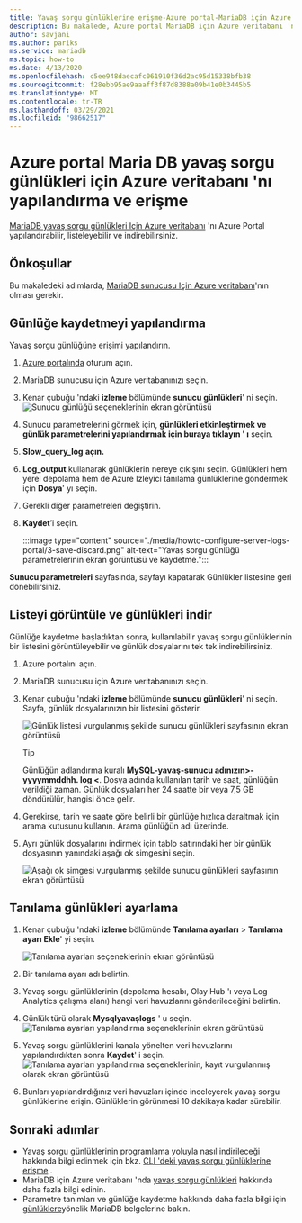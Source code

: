 ```yaml
---
title: Yavaş sorgu günlüklerine erişme-Azure portal-MariaDB için Azure veritabanı
description: Bu makalede, Azure portal MariaDB için Azure veritabanı 'nda yavaş sorgu günlüklerinin nasıl yapılandırılacağı ve erişebileceği açıklanır.
author: savjani
ms.author: pariks
ms.service: mariadb
ms.topic: how-to
ms.date: 4/13/2020
ms.openlocfilehash: c5ee948daecafc061910f36d2ac95d15338bfb38
ms.sourcegitcommit: f28ebb95ae9aaaff3f87d8388a09b41e0b3445b5
ms.translationtype: MT
ms.contentlocale: tr-TR
ms.lasthandoff: 03/29/2021
ms.locfileid: "98662517"
---
```

# <a name="configure-and-access-azure-database-for-maria-db-slow-query-logs-from-the-azure-portal"></a>Azure portal Maria DB yavaş sorgu günlükleri için Azure veritabanı 'nı yapılandırma ve erişme

[MariaDB yavaş sorgu günlükleri Için Azure veritabanı](concepts-server-logs.md) 'nı Azure Portal yapılandırabilir, listeleyebilir ve indirebilirsiniz.

## <a name="prerequisites"></a>Önkoşullar
Bu makaledeki adımlarda, [MariaDB sunucusu Için Azure veritabanı](quickstart-create-mariadb-server-database-using-azure-portal.md)'nın olması gerekir.

## <a name="configure-logging"></a>Günlüğe kaydetmeyi yapılandırma
Yavaş sorgu günlüğüne erişimi yapılandırın. 

1. [Azure portalında](https://portal.azure.com/) oturum açın.

2. MariaDB sunucusu için Azure veritabanınızı seçin.

3. Kenar çubuğu 'ndaki **izleme** bölümünde **sunucu günlükleri**' ni seçin. 
   ![Sunucu günlüğü seçeneklerinin ekran görüntüsü](./media/howto-configure-server-logs-portal/1-select-server-logs-configure.png)

4. Sunucu parametrelerini görmek için, **günlükleri etkinleştirmek ve günlük parametrelerini yapılandırmak için buraya tıklayın ' ı** seçin.

5. **Slow_query_log** **açın.**

6. **Log_output** kullanarak günlüklerin nereye çıkışını seçin. Günlükleri hem yerel depolama hem de Azure Izleyici tanılama günlüklerine göndermek için **Dosya**' yı seçin. 

7. Gerekli diğer parametreleri değiştirin. 

8. **Kaydet**’i seçin. 

   :::image type="content" source="./media/howto-configure-server-logs-portal/3-save-discard.png" alt-text="Yavaş sorgu günlüğü parametrelerinin ekran görüntüsü ve kaydetme.":::

**Sunucu parametreleri** sayfasında, sayfayı kapatarak Günlükler listesine geri dönebilirsiniz.

## <a name="view-list-and-download-logs"></a>Listeyi görüntüle ve günlükleri indir
Günlüğe kaydetme başladıktan sonra, kullanılabilir yavaş sorgu günlüklerinin bir listesini görüntüleyebilir ve günlük dosyalarını tek tek indirebilirsiniz. 

1. Azure portalını açın.

2. MariaDB sunucusu için Azure veritabanınızı seçin.

3. Kenar çubuğu 'ndaki **izleme** bölümünde **sunucu günlükleri**' ni seçin. Sayfa, günlük dosyalarınızın bir listesini gösterir.

   ![Günlük listesi vurgulanmış şekilde sunucu günlükleri sayfasının ekran görüntüsü](./media/howto-configure-server-logs-portal/4-server-logs-list.png)

   > [!TIP]
   > Günlüğün adlandırma kuralı **MySQL-yavaş-sunucu adınızın>-yyyymmddhh. log <**. Dosya adında kullanılan tarih ve saat, günlüğün verildiği zaman. Günlük dosyaları her 24 saatte bir veya 7,5 GB döndürülür, hangisi önce gelir.

4. Gerekirse, tarih ve saate göre belirli bir günlüğe hızlıca daraltmak için arama kutusunu kullanın. Arama günlüğün adı üzerinde.

5. Ayrı günlük dosyalarını indirmek için tablo satırındaki her bir günlük dosyasının yanındaki aşağı ok simgesini seçin.

   ![Aşağı ok simgesi vurgulanmış şekilde sunucu günlükleri sayfasının ekran görüntüsü](./media/howto-configure-server-logs-portal/5-download.png)

## <a name="set-up-diagnostic-logs"></a>Tanılama günlükleri ayarlama

1. Kenar çubuğu 'ndaki **izleme** bölümünde **Tanılama ayarları**  >  **Tanılama ayarı Ekle**' yi seçin.

   ![Tanılama ayarları seçeneklerinin ekran görüntüsü](./media/howto-configure-server-logs-portal/add-diagnostic-setting.png)

1. Bir tanılama ayarı adı belirtin.

1. Yavaş sorgu günlüklerinin (depolama hesabı, Olay Hub 'ı veya Log Analytics çalışma alanı) hangi veri havuzlarını gönderileceğini belirtin.

1. Günlük türü olarak **Mysqlyavaşlogs** ' u seçin.
![Tanılama ayarları yapılandırma seçeneklerinin ekran görüntüsü](./media/howto-configure-server-logs-portal/configure-diagnostic-setting.png)

1. Yavaş sorgu günlüklerini kanala yönelten veri havuzlarını yapılandırdıktan sonra **Kaydet**' i seçin.
![Tanılama ayarları yapılandırma seçeneklerinin, kayıt vurgulanmış olarak ekran görüntüsü](./media/howto-configure-server-logs-portal/save-diagnostic-setting.png)

1. Bunları yapılandırdığınız veri havuzları içinde inceleyerek yavaş sorgu günlüklerine erişin. Günlüklerin görünmesi 10 dakikaya kadar sürebilir.

## <a name="next-steps"></a>Sonraki adımlar
- Yavaş sorgu günlüklerinin programlama yoluyla nasıl indirileceği hakkında bilgi edinmek için bkz. [CLI 'deki yavaş sorgu günlüklerine erişme](howto-configure-server-logs-cli.md) .
- MariaDB için Azure veritabanı 'nda [yavaş sorgu günlükleri](concepts-server-logs.md) hakkında daha fazla bilgi edinin.
- Parametre tanımları ve günlüğe kaydetme hakkında daha fazla bilgi için [günlüklere](https://mariadb.com/kb/en/library/slow-query-log-overview/)yönelik MariaDB belgelerine bakın.